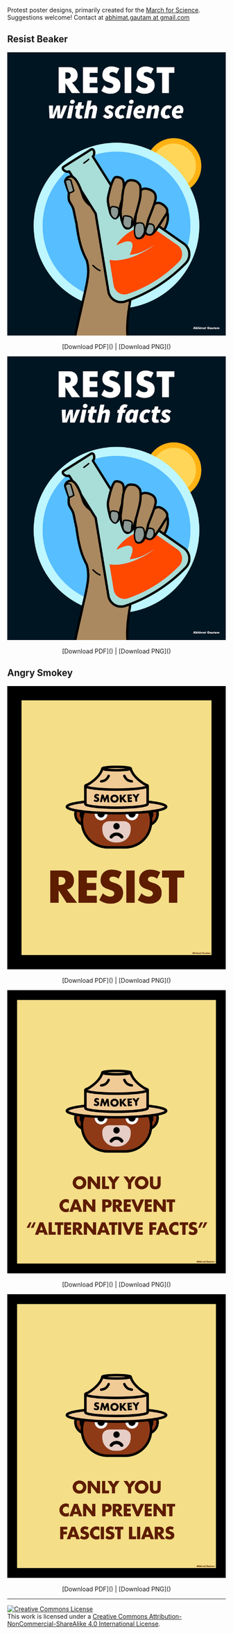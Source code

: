 Protest poster designs, primarily created for the [March for Science](https://www.marchforscience.com).<br>Suggestions welcome! Contact at [abhimat.gautam at gmail.com](mailto:abhimat.gautam@gmail.com)

## Resist Beaker
![Resist with Science](./resources/ResistWithScience.png "Resist with Science")
<center>[Download PDF]() | [Download PNG]()</center>

![Resist with Facts](./resources/ResistWithFacts.png "Resist with Facts")
<center>[Download PDF]() | [Download PNG]()</center>

## Angry Smokey
![Smokey says Resist](./resources/SmokeyResist.png "Smokey says Resist")
<center>[Download PDF]() | [Download PNG]()</center>

![Smokey says only you can prevent Alternative Facts](./resources/SmokeyAltFacts.png "Smokey says only you can prevent Alternative Facts")
<center>[Download PDF]() | [Download PNG]()</center>

![Smokey says only you can prevent Fascist Liars](./resources/SmokeyFascLiars.png "Smokey says only you can prevent Fascist Liars")
<center>[Download PDF]() | [Download PNG]()</center>

<hr>

<a rel="license" href="http://creativecommons.org/licenses/by-nc-sa/4.0/"><img alt="Creative Commons License" style="border-width:0" src="https://i.creativecommons.org/l/by-nc-sa/4.0/88x31.png" /></a><br />This work is licensed under a <a rel="license" href="http://creativecommons.org/licenses/by-nc-sa/4.0/">Creative Commons Attribution-NonCommercial-ShareAlike 4.0 International License</a>.